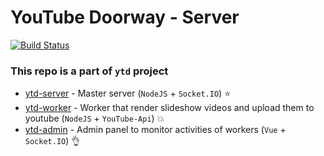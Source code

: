 # YouTube Doorway - Server 
[![Build Status](https://travis-ci.org/glmn/ytd-server.svg?branch=master)](https://travis-ci.org/glmn/ytd-server)

### This repo is a part of `ytd` project

* [ytd-server](https://github.com/glmn/ytd-server) - Master server (`NodeJS` + `Socket.IO`) :star:
* [ytd-worker](https://github.com/glmn/ytd-worker) - Worker that render slideshow videos and upload them to youtube (`NodeJS` + `YouTube-Api`) :collision:
* [ytd-admin](https://github.com/glmn/ytd-admin) - Admin panel to monitor activities of workers (`Vue` + `Socket.IO`) :ok_hand: